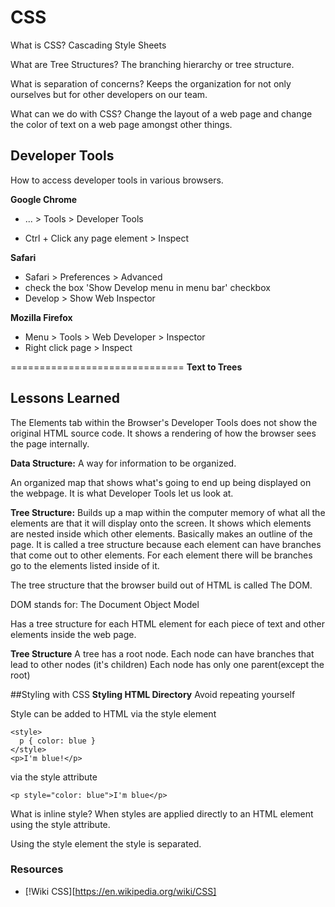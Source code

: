 # CSS

What is CSS?
Cascading Style Sheets

What are Tree Structures?
The branching hierarchy or tree structure.

What is separation of concerns?
Keeps the organization for not only ourselves but for other developers on our team. 

What can we do with CSS?
Change the layout of a web page and change the color of text on a web page amongst other things.

## Developer Tools

How to access developer tools in various browsers.

**Google Chrome**
- ... > Tools > Developer Tools

- Ctrl + Click any page element > Inspect

**Safari**
- Safari > Preferences > Advanced
- check the box 'Show Develop menu in menu bar' checkbox
- Develop > Show Web Inspector

**Mozilla Firefox**
- Menu > Tools > Web Developer > Inspector
- Right click page > Inspect

==============================
**Text to Trees**



## Lessons Learned
The Elements tab within the Browser's Developer Tools does not show the original HTML source code. It shows a rendering of how the browser sees the page internally. 

**Data Structure:**
A way for information to be organized. 

An organized map that shows what's going to end up being displayed on the webpage. It is what Developer Tools let us look at.

**Tree Structure:**
Builds up a map within the computer memory of what all the elements are that it will display onto the screen. It shows which elements are nested inside which other elements. Basically makes an outline of the page. 
It is called a tree structure because each element can have branches that come out to other elements.
For each element there will be branches go to the elements listed inside of it.

The tree structure that the browser build out of HTML is called The DOM.

DOM stands for:
The Document Object Model

Has a tree structure for each HTML element for each piece of text and other elements inside the web page.

**Tree Structure**
A tree has a root node.
Each node can have branches that lead to other nodes (it's children)
Each node has only one parent(except the root)

##Styling with CSS
**Styling HTML Directory**
Avoid repeating yourself

Style can be added to HTML via the style element
```
<style>
  p { color: blue }
</style>
<p>I'm blue!</p>

```

via the style attribute
```
<p style="color: blue">I'm blue</p>
```

What is inline style?
When styles are applied directly to an HTML element using the style attribute.

Using the style element the style is separated.



### Resources
- [!Wiki CSS][https://en.wikipedia.org/wiki/CSS] 



